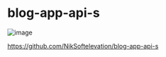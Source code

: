 # blog-app-api-s

![image](https://user-images.githubusercontent.com/122023966/212682670-c5704be7-ae78-47df-86f6-2194af8e4ab1.png)

https://github.com/NikSoftelevation/blog-app-api-s


